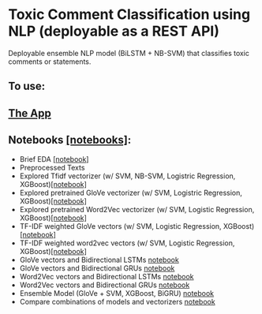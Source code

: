 # Toxic Comment Classification using NLP (deployable as a REST API)
Deployable ensemble NLP model (BiLSTM + NB-SVM) that classifies toxic comments or statements.

## To use: 

## [The App]()

## Notebooks [[notebooks]](https://github.com/guolin1/NLP_ToxicCommentClassification/tree/master/notebooks):
- Brief EDA [[notebook]](https://github.com/guolin1/NLP_ToxicCommentClassification/blob/master/notebooks/0_eda.ipynb)
- Preprocessed Texts
- Explored Tfidf vectorizer (w/ SVM, NB-SVM, Logistric Regression, XGBoost)[[notebook]](https://github.com/guolin1/NLP_ToxicCommentClassification/blob/master/notebooks/2_tfidf.ipynb)
- Explored pretrained GloVe vectorizer (w/ SVM, Logistric Regression, XGBoost)[[notebook]](https://github.com/guolin1/NLP_ToxicCommentClassification/blob/master/notebooks/2_GloVe.ipynb)
- Explored pretrained Word2Vec vectorizer (w/ SVM, Logistic Regression, XGBoost)[[notebook]](https://github.com/guolin1/NLP_ToxicCommentClassification/blob/master/notebooks/2_word2vec.ipynb)
- TF-IDF weighted GloVe vectors (w/ SVM, Logistic Regression, XGBoost)[[notebook]](https://github.com/guolin1/NLP_ToxicCommentClassification/blob/master/notebooks/3_tfidf_GloVe.ipynb)
- TF-IDF weighted word2vec vectors (w/ SVM, Logistic Regression, XGBoost)[[notebook]](https://github.com/guolin1/NLP_ToxicCommentClassification/blob/master/notebooks/3_tfidf_word2vec.ipynb)
- GloVe vectors and Bidirectional LSTMs [notebook](https://github.com/guolin1/NLP_ToxicCommentClassification/blob/master/notebooks/4_GloVe_LSTM.ipynb)
- GloVe vectors and Bidirectional GRUs [notebook](https://github.com/guolin1/NLP_ToxicCommentClassification/blob/master/notebooks/4_GloVe_GRU.ipynb)
- Word2Vec vectors and Bidirectional LSTMs [notebook](https://github.com/guolin1/NLP_ToxicCommentClassification/blob/master/notebooks/4_word2vec_LSTM.ipynb)
- Word2Vec vectors and Bidirectional GRUs [notebook](https://github.com/guolin1/NLP_ToxicCommentClassification/blob/master/notebooks/4_word2vec_GRU.ipynb)
- Ensemble Model (GloVe + SVM, XGBoost, BiGRU) [notebook](https://github.com/guolin1/NLP_ToxicCommentClassification/blob/master/notebooks/6_ensemble.ipynb)
- Compare combinations of models and vectorizers [notebook](https://github.com/guolin1/NLP_ToxicCommentClassification/blob/master/notebooks/5_compare_models.ipynb)
